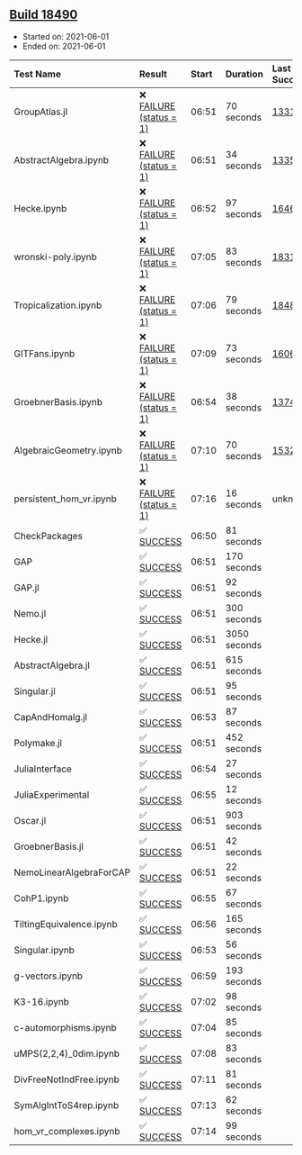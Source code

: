 ## [Build 18490](https://oscarci.mathematik.uni-kl.de/job/oscar/18490/)

* Started on: 2021-06-01
* Ended on: 2021-06-01

| Test Name    | Result | Start | Duration | Last Success | First Failure |
|:-------------|:-------|:------|:---------|:-------------|:--------------|
| GroupAtlas.jl | ❌ [FAILURE (status = 1)](https://oscarci.mathematik.uni-kl.de/job/oscar/18490/artifact/logs/build-18490/GroupAtlas.jl.log) | 06:51 | 70 seconds | [13311](https://oscarci.mathematik.uni-kl.de/job/oscar/13311/) | [13312](https://oscarci.mathematik.uni-kl.de/job/oscar/13312/) |
| AbstractAlgebra.ipynb | ❌ [FAILURE (status = 1)](https://oscarci.mathematik.uni-kl.de/job/oscar/18490/artifact/logs/build-18490/AbstractAlgebra.ipynb.log) | 06:51 | 34 seconds | [13355](https://oscarci.mathematik.uni-kl.de/job/oscar/13355/) | [13356](https://oscarci.mathematik.uni-kl.de/job/oscar/13356/) |
| Hecke.ipynb | ❌ [FAILURE (status = 1)](https://oscarci.mathematik.uni-kl.de/job/oscar/18490/artifact/logs/build-18490/Hecke.ipynb.log) | 06:52 | 97 seconds | [16463](https://oscarci.mathematik.uni-kl.de/job/oscar/16463/) | [16464](https://oscarci.mathematik.uni-kl.de/job/oscar/16464/) |
| wronski-poly.ipynb | ❌ [FAILURE (status = 1)](https://oscarci.mathematik.uni-kl.de/job/oscar/18490/artifact/logs/build-18490/wronski-poly.ipynb.log) | 07:05 | 83 seconds | [18314](https://oscarci.mathematik.uni-kl.de/job/oscar/18314/) | [18315](https://oscarci.mathematik.uni-kl.de/job/oscar/18315/) |
| Tropicalization.ipynb | ❌ [FAILURE (status = 1)](https://oscarci.mathematik.uni-kl.de/job/oscar/18490/artifact/logs/build-18490/Tropicalization.ipynb.log) | 07:06 | 79 seconds | [18489](https://oscarci.mathematik.uni-kl.de/job/oscar/18489/) | [18490](https://oscarci.mathematik.uni-kl.de/job/oscar/18490/) |
| GITFans.ipynb | ❌ [FAILURE (status = 1)](https://oscarci.mathematik.uni-kl.de/job/oscar/18490/artifact/logs/build-18490/GITFans.ipynb.log) | 07:09 | 73 seconds | [16068](https://oscarci.mathematik.uni-kl.de/job/oscar/16068/) | [16069](https://oscarci.mathematik.uni-kl.de/job/oscar/16069/) |
| GroebnerBasis.ipynb | ❌ [FAILURE (status = 1)](https://oscarci.mathematik.uni-kl.de/job/oscar/18490/artifact/logs/build-18490/GroebnerBasis.ipynb.log) | 06:54 | 38 seconds | [13748](https://oscarci.mathematik.uni-kl.de/job/oscar/13748/) | [13749](https://oscarci.mathematik.uni-kl.de/job/oscar/13749/) |
| AlgebraicGeometry.ipynb | ❌ [FAILURE (status = 1)](https://oscarci.mathematik.uni-kl.de/job/oscar/18490/artifact/logs/build-18490/AlgebraicGeometry.ipynb.log) | 07:10 | 70 seconds | [15322](https://oscarci.mathematik.uni-kl.de/job/oscar/15322/) | [15323](https://oscarci.mathematik.uni-kl.de/job/oscar/15323/) |
| persistent_hom_vr.ipynb | ❌ [FAILURE (status = 1)](https://oscarci.mathematik.uni-kl.de/job/oscar/18490/artifact/logs/build-18490/persistent_hom_vr.ipynb.log) | 07:16 | 16 seconds | unknown | unknown |
| CheckPackages | ✅ [SUCCESS](https://oscarci.mathematik.uni-kl.de/job/oscar/18490/artifact/logs/build-18490/CheckPackages.log) | 06:50 | 81 seconds |  |  |
| GAP | ✅ [SUCCESS](https://oscarci.mathematik.uni-kl.de/job/oscar/18490/artifact/logs/build-18490/GAP.log) | 06:51 | 170 seconds |  |  |
| GAP.jl | ✅ [SUCCESS](https://oscarci.mathematik.uni-kl.de/job/oscar/18490/artifact/logs/build-18490/GAP.jl.log) | 06:51 | 92 seconds |  |  |
| Nemo.jl | ✅ [SUCCESS](https://oscarci.mathematik.uni-kl.de/job/oscar/18490/artifact/logs/build-18490/Nemo.jl.log) | 06:51 | 300 seconds |  |  |
| Hecke.jl | ✅ [SUCCESS](https://oscarci.mathematik.uni-kl.de/job/oscar/18490/artifact/logs/build-18490/Hecke.jl.log) | 06:51 | 3050 seconds |  |  |
| AbstractAlgebra.jl | ✅ [SUCCESS](https://oscarci.mathematik.uni-kl.de/job/oscar/18490/artifact/logs/build-18490/AbstractAlgebra.jl.log) | 06:51 | 615 seconds |  |  |
| Singular.jl | ✅ [SUCCESS](https://oscarci.mathematik.uni-kl.de/job/oscar/18490/artifact/logs/build-18490/Singular.jl.log) | 06:51 | 95 seconds |  |  |
| CapAndHomalg.jl | ✅ [SUCCESS](https://oscarci.mathematik.uni-kl.de/job/oscar/18490/artifact/logs/build-18490/CapAndHomalg.jl.log) | 06:53 | 87 seconds |  |  |
| Polymake.jl | ✅ [SUCCESS](https://oscarci.mathematik.uni-kl.de/job/oscar/18490/artifact/logs/build-18490/Polymake.jl.log) | 06:51 | 452 seconds |  |  |
| JuliaInterface | ✅ [SUCCESS](https://oscarci.mathematik.uni-kl.de/job/oscar/18490/artifact/logs/build-18490/JuliaInterface.log) | 06:54 | 27 seconds |  |  |
| JuliaExperimental | ✅ [SUCCESS](https://oscarci.mathematik.uni-kl.de/job/oscar/18490/artifact/logs/build-18490/JuliaExperimental.log) | 06:55 | 12 seconds |  |  |
| Oscar.jl | ✅ [SUCCESS](https://oscarci.mathematik.uni-kl.de/job/oscar/18490/artifact/logs/build-18490/Oscar.jl.log) | 06:51 | 903 seconds |  |  |
| GroebnerBasis.jl | ✅ [SUCCESS](https://oscarci.mathematik.uni-kl.de/job/oscar/18490/artifact/logs/build-18490/GroebnerBasis.jl.log) | 06:51 | 42 seconds |  |  |
| NemoLinearAlgebraForCAP | ✅ [SUCCESS](https://oscarci.mathematik.uni-kl.de/job/oscar/18490/artifact/logs/build-18490/NemoLinearAlgebraForCAP.log) | 06:51 | 22 seconds |  |  |
| CohP1.ipynb | ✅ [SUCCESS](https://oscarci.mathematik.uni-kl.de/job/oscar/18490/artifact/logs/build-18490/CohP1.ipynb.log) | 06:55 | 67 seconds |  |  |
| TiltingEquivalence.ipynb | ✅ [SUCCESS](https://oscarci.mathematik.uni-kl.de/job/oscar/18490/artifact/logs/build-18490/TiltingEquivalence.ipynb.log) | 06:56 | 165 seconds |  |  |
| Singular.ipynb | ✅ [SUCCESS](https://oscarci.mathematik.uni-kl.de/job/oscar/18490/artifact/logs/build-18490/Singular.ipynb.log) | 06:53 | 56 seconds |  |  |
| g-vectors.ipynb | ✅ [SUCCESS](https://oscarci.mathematik.uni-kl.de/job/oscar/18490/artifact/logs/build-18490/g-vectors.ipynb.log) | 06:59 | 193 seconds |  |  |
| K3-16.ipynb | ✅ [SUCCESS](https://oscarci.mathematik.uni-kl.de/job/oscar/18490/artifact/logs/build-18490/K3-16.ipynb.log) | 07:02 | 98 seconds |  |  |
| c-automorphisms.ipynb | ✅ [SUCCESS](https://oscarci.mathematik.uni-kl.de/job/oscar/18490/artifact/logs/build-18490/c-automorphisms.ipynb.log) | 07:04 | 85 seconds |  |  |
| uMPS(2,2,4)_0dim.ipynb | ✅ [SUCCESS](https://oscarci.mathematik.uni-kl.de/job/oscar/18490/artifact/logs/build-18490/uMPS-2-2-4-_0dim.ipynb.log) | 07:08 | 83 seconds |  |  |
| DivFreeNotIndFree.ipynb | ✅ [SUCCESS](https://oscarci.mathematik.uni-kl.de/job/oscar/18490/artifact/logs/build-18490/DivFreeNotIndFree.ipynb.log) | 07:11 | 81 seconds |  |  |
| SymAlgIntToS4rep.ipynb | ✅ [SUCCESS](https://oscarci.mathematik.uni-kl.de/job/oscar/18490/artifact/logs/build-18490/SymAlgIntToS4rep.ipynb.log) | 07:13 | 62 seconds |  |  |
| hom_vr_complexes.ipynb | ✅ [SUCCESS](https://oscarci.mathematik.uni-kl.de/job/oscar/18490/artifact/logs/build-18490/hom_vr_complexes.ipynb.log) | 07:14 | 99 seconds |  |  |
